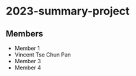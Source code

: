 # 2023-summary-project

## Members

- Member 1
- Vincent Tse Chun Pan
- Member 3
- Member 4

<Description of your project>
